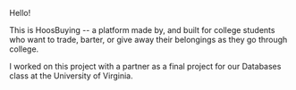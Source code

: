 Hello!

This is HoosBuying -- a platform made by, and built for college students who want to trade, barter, or give away their belongings as they go through college. 

I worked on this project with a partner as a final project for our Databases class at the University of Virginia.
